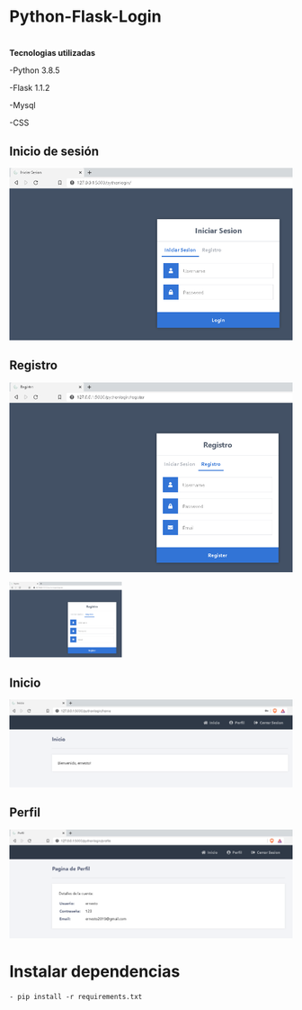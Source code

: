 # Python-Flask-Login

#
**Tecnologias utilizadas** 


-Python 3.8.5

-Flask 1.1.2

-Mysql

-CSS

## Inicio de sesión 
![Screenshot](c1.PNG)

## Registro 
![ScreenShot](c2.PNG)

<img src="c2.PNG" alt="c2" width="200"/>

## Inicio 
![ScreenShot](c3.PNG)

## Perfil 
![ScreenShot](c4.PNG)



# Instalar dependencias
```
- pip install -r requirements.txt

```


